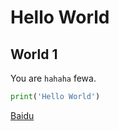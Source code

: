 # Hello World
## World 1

You are `hahaha` fewa.

```python
print('Hello World')
```

[Baidu](https://www.baidu.com)
